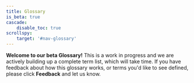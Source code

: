 ```yaml
---
title: Glossary
is_beta: true
cascade:
    disable_toc: true
scrollspy:
    target: '#nav-glossary'
---
```


<div class="alert alert-info"><strong>Welcome to our beta Glossary!</strong> This is a work in progress and we are actively building up a complete term list, which will take time. If you have feedback about how this glossary works, or terms you'd like to see defined, please click <strong>Feedback</strong> and let us know.</a></div>
